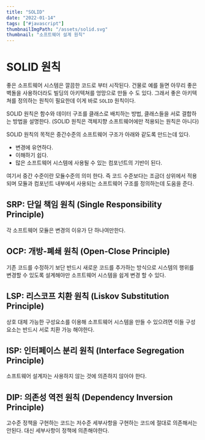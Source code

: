 ```yaml
---
title: "SOLID"
date: "2022-01-14"
tags: ["#javascript"]
thumbnailImgPath: "/assets/solid.svg"
thumbnail: "소프트웨어 설계 원칙"
---
```


# SOLID 원칙

좋은 소프트웨어 시스템은 깔끔한 코드로 부터 시작된다. 건물로 예를 들면 아무리 좋은 벽돌을 사용하더라도 빌딩의 아키텍쳐를 엉망으로 만들 수 도 있다. 그래서 좋은 아키텍쳐를 정의하는 원칙이 필요한데 이게 바로 `SOLID` 원칙이다.

SOLID 원칙은 함수와 데이터 구조를 클래스로 배치하는 방법, 클래스들을 서로 결합하는 방법을 설명한다. (SOLID 원칙은 객체지향 소프트웨어에만 적용되는 원칙은 아니다)

SOLID 원칙의 목적은 중간수준의 소프트웨어 구조가 아래와 같도록 만드는데 있다.

- 변경에 유연하다.
- 이해하기 쉽다.
- 많은 소프트웨어 시스템에 사용될 수 있는 컴포넌트의 기반이 된다.

여기서 중간 수준이란 모듈수준의 의미 한다. 즉 코드 수준보다는 조금더 상위에서 적용되며 모듈과 컴포넌트 내부에서 사용되는 소프트웨어 구조를 정의하는데 도움을 준다.

## SRP: 단일 책임 원칙 (Single Responsibility Principle)

각 소프트웨어 모듈은 변경의 이유가 단 하나여만한다.

## OCP: 개방-폐쇄 원칙 (Open-Close Principle)

기존 코드를 수정하기 보단 반드시 새로운 코드를 추가하는 방식으로 시스템의 행위를 변경할 수 있도록 설계해야만 소프트웨어 시스템을 쉽게 변경 할 수 있다.

## LSP: 리스코프 치환 원칙 (Liskov Substitution Principle)

상호 대체 가능한 구성요소를 이용해 소프트웨어 시스템을 만들 수 있으려면 이들 구성요소는 반드시 서로 치환 가능 해야한다.

## ISP: 인터페이스 분리 원칙 (Interface Segregation Principle)

소프트웨어 설계자는 사용하지 않는 것에 의존하지 않아야 한다.

## DIP: 의존성 역전 원칙 (Dependency Inversion Principle)

고수준 정책을 구현하는 코드는 저수준 세부사항을 구현하는 코드에 절대로 의존해서는 안된다. 대신 세부사항이 정책에 의존해야한다.
